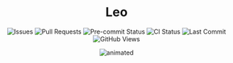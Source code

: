 <div align="center">
    <h1>Leo</h1>
  <p>
    <img src="https://img.shields.io/github/issues/tuanlda78202/leo?color=AD0E0E" alt="Issues">
    <img src="https://img.shields.io/github/issues-pr/tuanlda78202/leo" alt="Pull Requests">
    <img src="https://img.shields.io/github/actions/workflow/status/tuanlda78202/leo/pre-commit-checks.yaml?branch=main&label=pre-commit&logo=pre-commit&logoColor=white" alt="Pre-commit Status">
    <img src="https://img.shields.io/github/actions/workflow/status/tuanlda78202/leo/ci.yaml?branch=main&label=ci&logo=github" alt="CI Status">
    <img src="https://img.shields.io/github/last-commit/tuanlda78202/leo" alt="Last Commit">
    <img src="https://img.shields.io/badge/dynamic/json?color=AD0E0E&label=Views&url=https://raw.githubusercontent.com/tuanlda78202/leo/traffic/traffic.json&query=count" alt="GitHub Views">
  </p>

  <p align="center">
  <img src="https://github.com/user-attachments/assets/4aba100d-04b9-4cfb-90ad-35c03697ae3a" alt="animated" />
  </p>

</div>
